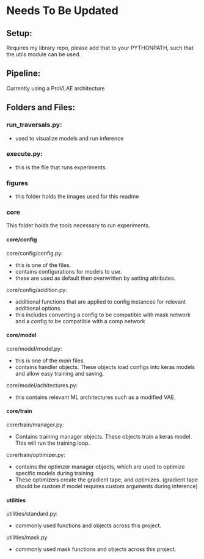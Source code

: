# Needs To Be Updated

## Setup:
Requires my library repo, please add that to your PYTHONPATH, such that the utils module can be used.
## Pipeline:

Currently using a ProVLAE architecture

## Folders and Files:

### run_traversals.py:
- used to visualize models and run inference

### execute.py:
- this is the file that runs experiments.

### figures
- this folder holds the images used for this readme

### core
This folder holds the tools necessary to run experiments.

#### core/config
core/config/config.py:
- this is one of the files. 
- contains configurations for models to use.
- these are used as default then overwritten by setting attributes.

core/config/addition.py:
- additional functions that are applied to config instances for relevant additional options
- this includes converting a config to be compatible with mask network and a config to be compatible with a comp network 

#### core/model
core/model/model.py:
- this is one of the _main_ files. 
- contains handler objects. These objects load configs into keras models and allow easy training and saving.

core/model/achitectures.py:
- this contains relevant ML architectures such as a modified VAE.

#### core/train
core/train/manager.py:
- Contains training manager objects. These objects train a keras model. This will run the training loop.

core/train/optimizer.py:
- contains the optimzer manager objects, which are used to optimize specific models during training
- These optimizers create the gradient tape, and optimizes. (gradient tape should be custom if model requires custom arguments during inference)

#### utilities
utilities/standard.py:
- commonly used functions and objects across this project.

utilities/mask.py
- commonly used mask functions and objects across this project.
